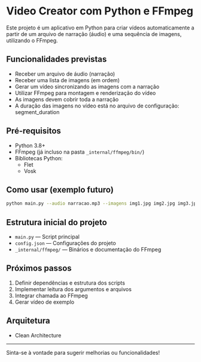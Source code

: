 # Video Creator com Python e FFmpeg

Este projeto é um aplicativo em Python para criar vídeos automaticamente a partir de um arquivo de narração (áudio) e uma sequência de imagens, utilizando o FFmpeg.

## Funcionalidades previstas
- Receber um arquivo de áudio (narração)
- Receber uma lista de imagens (em ordem)
- Gerar um vídeo sincronizando as imagens com a narração
- Utilizar FFmpeg para montagem e renderização do vídeo
- As imagens devem cobrir toda a narração
- A duração das imagens no vídeo está no arquivo de configuração: segment_duration

## Pré-requisitos
- Python 3.8+
- FFmpeg (já incluso na pasta `_internal/ffmpeg/bin/`)
- Bibliotecas Python: 
    - Flet
    - Vosk

## Como usar (exemplo futuro)
```bash
python main.py --audio narracao.mp3 --imagens img1.jpg img2.jpg img3.jpg --saida video_final.mp4
```

## Estrutura inicial do projeto
- `main.py` — Script principal
- `config.json` — Configurações do projeto
- `_internal/ffmpeg/` — Binários e documentação do FFmpeg

## Próximos passos
1. Definir dependências e estrutura dos scripts
2. Implementar leitura dos argumentos e arquivos
3. Integrar chamada ao FFmpeg
4. Gerar vídeo de exemplo

## Arquitetura
- Clean Architecture


---

Sinta-se à vontade para sugerir melhorias ou funcionalidades!


